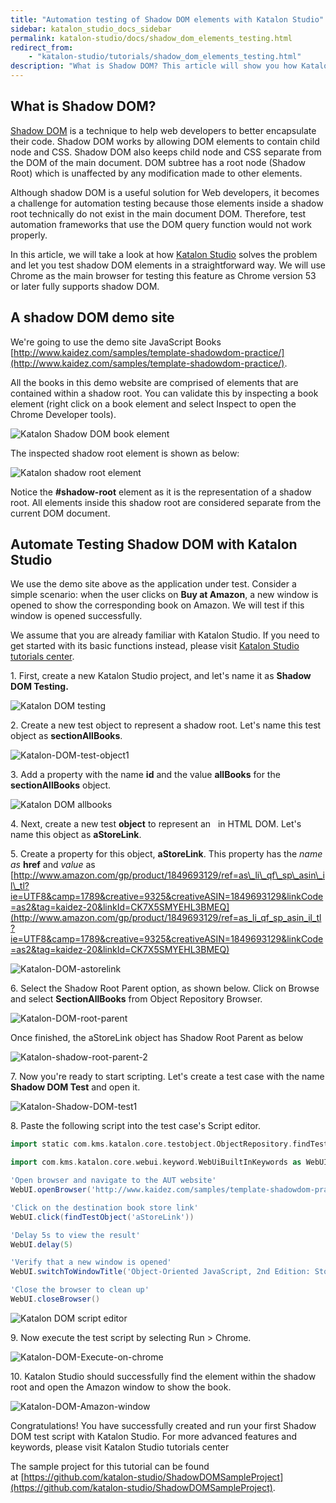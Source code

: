 ```yaml
---
title: "Automation testing of Shadow DOM elements with Katalon Studio"
sidebar: katalon_studio_docs_sidebar
permalink: katalon-studio/docs/shadow_dom_elements_testing.html
redirect_from:
    - "katalon-studio/tutorials/shadow_dom_elements_testing.html"
description: "What is Shadow DOM? This article will show you how Katalon Studio solves Shadow DOM problem and let you test shadow DOM elements in a straightforward way"
---
```

What is Shadow DOM?
-------------------

[Shadow DOM](https://developer.mozilla.org/en-US/docs/Web/Web_Components/Shadow_DOM) is a technique to help web developers to better encapsulate their code. Shadow DOM works by allowing DOM elements to contain child node and CSS. Shadow DOM also keeps child node and CSS separate from the DOM of the main document. DOM subtree has a root node (Shadow Root) which is unaffected by any modification made to other elements.

Although shadow DOM is a useful solution for Web developers, it becomes a challenge for automation testing because those elements inside a shadow root technically do not exist in the main document DOM. Therefore, test automation frameworks that use the DOM query function would not work properly.

In this article, we will take a look at how [Katalon Studio](https://www.katalon.com/) solves the problem and let you test shadow DOM elements in a straightforward way. We will use Chrome as the main browser for testing this feature as Chrome version 53 or later fully supports shadow DOM.

A shadow DOM demo site
----------------------

We're going to use the demo site JavaScript Books [http://www.kaidez.com/samples/template-shadowdom-practice/](http://www.kaidez.com/samples/template-shadowdom-practice/).

All the books in this demo website are comprised of elements that are contained within a shadow root. You can validate this by inspecting a book element (right click on a book element and select Inspect to open the Chrome Developer tools).

![Katalon Shadow DOM book element](https://github.com/katalon-studio/docs-images/raw/master/katalon-studio/tutorials/shadow_dom_elements_testing/Katalon-DOM-book-element.png)

The inspected shadow root element is shown as below:

![Katalon shadow root element](https://github.com/katalon-studio/docs-images/raw/master/katalon-studio/tutorials/shadow_dom_elements_testing/Katalon-shadow-root-element.png)

Notice the **#shadow-root** element as it is the representation of a shadow root. All elements inside this shadow root are considered separate from the current DOM document.

Automate Testing Shadow DOM with Katalon Studio
-----------------------------------------------

We use the demo site above as the application under test. Consider a simple scenario: when the user clicks on **Buy at Amazon**, a new window is opened to show the corresponding book on Amazon. We will test if this window is opened successfully.

We assume that you are already familiar with Katalon Studio. If you need to get started with its basic functions instead, please visit [Katalon Studio tutorials center](/katalon-studio/tutorials/#resource-get-started).

1\. First, create a new Katalon Studio project, and let's name it as **Shadow DOM Testing.**

![Katalon DOM testing](https://github.com/katalon-studio/docs-images/raw/master/katalon-studio/tutorials/shadow_dom_elements_testing/Katalon-DOM-testing.png)

2\. Create a new test object to represent a shadow root. Let's name this test object as **sectionAllBooks**.

![Katalon-DOM-test-object1](https://github.com/katalon-studio/docs-images/raw/master/katalon-studio/tutorials/shadow_dom_elements_testing/Katalon-DOM-test-object1.png)

3\. Add a property with the name **id** and the value **allBooks** for the **sectionAllBooks** object.

![Katalon DOM allbooks](https://github.com/katalon-studio/docs-images/raw/master/katalon-studio/tutorials/shadow_dom_elements_testing/Katalon-DOM-allbooks.png)

4\. Next, create a new test **object** to represent an   in HTML DOM. Let's name this object as **aStoreLink**.

5\. Create a property for this object, **aStoreLink**. This property has the _name as_ **href** and _value_ as [http://www.amazon.com/gp/product/1849693129/ref=as\_li\_qf\_sp\_asin\_il\_tl?ie=UTF8&camp=1789&creative=9325&creativeASIN=1849693129&linkCode=as2&tag=kaidez-20&linkId=CK7X5SMYEHL3BMEQ](http://www.amazon.com/gp/product/1849693129/ref=as_li_qf_sp_asin_il_tl?ie=UTF8&camp=1789&creative=9325&creativeASIN=1849693129&linkCode=as2&tag=kaidez-20&linkId=CK7X5SMYEHL3BMEQ)

![Katalon-DOM-astorelink](https://github.com/katalon-studio/docs-images/raw/master/katalon-studio/tutorials/shadow_dom_elements_testing/Katalon-DOM-astorelink.png)

6\. Select the Shadow Root Parent option, as shown below. Click on Browse and select **SectionAllBooks** from Object Repository Browser.

![Katalon-DOM-root-parent](https://github.com/katalon-studio/docs-images/raw/master/katalon-studio/tutorials/shadow_dom_elements_testing/Katalon-DOM-root-parent.png)

Once finished, the aStoreLink object has Shadow Root Parent as below

![Katalon-shadow-root-parent-2](https://github.com/katalon-studio/docs-images/raw/master/katalon-studio/tutorials/shadow_dom_elements_testing/Katalon-shadow-root-parent-2.png)

7\. Now you're ready to start scripting. Let's create a test case with the name **Shadow DOM Test** and open it.

![Katalon-Shadow-DOM-test1](https://github.com/katalon-studio/docs-images/raw/master/katalon-studio/tutorials/shadow_dom_elements_testing/Katalon-Shadow-DOM-test1-300x169.png)

8\. Paste the following script into the test case's Script editor.

```groovy
import static com.kms.katalon.core.testobject.ObjectRepository.findTestObject

import com.kms.katalon.core.webui.keyword.WebUiBuiltInKeywords as WebUI

'Open browser and navigate to the AUT website'
WebUI.openBrowser('http://www.kaidez.com/samples/template-shadowdom-practice/')

'Click on the destination book store link'
WebUI.click(findTestObject('aStoreLink'))

'Delay 5s to view the result'
WebUI.delay(5)

'Verify that a new window is opened'
WebUI.switchToWindowTitle('Object-Oriented JavaScript, 2nd Edition: Stoyan Stefanov, Kumar Chetan Sharma: 9781849693127: Amazon.com: Books')

'Close the browser to clean up'
WebUI.closeBrowser()

```

![Katalon DOM script editor](https://github.com/katalon-studio/docs-images/raw/master/katalon-studio/tutorials/shadow_dom_elements_testing/Katalon-DOM-script-editor.png)

9\. Now execute the test script by selecting Run > Chrome.

![Katalon-DOM-Execute-on-chrome](https://github.com/katalon-studio/docs-images/raw/master/katalon-studio/tutorials/shadow_dom_elements_testing/Katalon-DOM-Execute-on-chrome.png)

10\. Katalon Studio should successfully find the element within the shadow root and open the Amazon window to show the book.

![Katalon-DOM-Amazon-window](https://github.com/katalon-studio/docs-images/raw/master/katalon-studio/tutorials/shadow_dom_elements_testing/Katalon-DOM-Amazon-window-1024x715.png)

Congratulations! You have successfully created and run your first Shadow DOM test script with Katalon Studio. For more advanced features and keywords, please visit Katalon Studio tutorials center

The sample project for this tutorial can be found at [https://github.com/katalon-studio/ShadowDOMSampleProject](https://github.com/katalon-studio/ShadowDOMSampleProject).